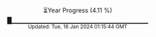 <p align="center">
⏳Year Progress (4.11 %) <br>
█▁▁▁▁▁▁▁▁▁▁▁▁▁▁▁▁▁▁▁▁▁▁▁▁▁▁▁▁▁ <br>
<sub>Updated: Tue, 16 Jan 2024 01:15:44 GMT</sub>
</p>

